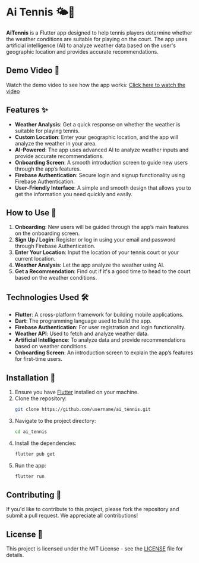 # Ai Tennis 🌤🎾

**AiTennis** is a Flutter app designed to help tennis players determine whether the weather conditions are suitable for playing on the court. The app uses artificial intelligence (AI) to analyze weather data based on the user's geographic location and provides accurate recommendations.

## Demo Video 🎥
Watch the demo video to see how the app works: [Click here to watch the video](#)

## Features ✨
- **Weather Analysis**: Get a quick response on whether the weather is suitable for playing tennis.
- **Custom Location**: Enter your geographic location, and the app will analyze the weather in your area.
- **AI-Powered**: The app uses advanced AI to analyze weather inputs and provide accurate recommendations.
- **Onboarding Screen**: A smooth introduction screen to guide new users through the app’s features.
- **Firebase Authentication**: Secure login and signup functionality using Firebase Authentication.
- **User-Friendly Interface**: A simple and smooth design that allows you to get the information you need quickly and easily.

## How to Use 📲
1. **Onboarding**: New users will be guided through the app’s main features on the onboarding screen.
2. **Sign Up / Login**: Register or log in using your email and password through Firebase Authentication.
3. **Enter Your Location**: Input the location of your tennis court or your current location.
4. **Weather Analysis**: Let the app analyze the weather using AI.
5. **Get a Recommendation**: Find out if it's a good time to head to the court based on the weather conditions.

## Technologies Used 🛠
- **Flutter**: A cross-platform framework for building mobile applications.
- **Dart**: The programming language used to build the app.
- **Firebase Authentication**: For user registration and login functionality.
- **Weather API**: Used to fetch and analyze weather data.
- **Artificial Intelligence**: To analyze data and provide recommendations based on weather conditions.
- **Onboarding Screen**: An introduction screen to explain the app’s features for first-time users.

## Installation 🚀
1. Ensure you have [Flutter](https://flutter.dev/docs/get-started/install) installed on your machine.
2. Clone the repository:
    ```bash
    git clone https://github.com/username/ai_tennis.git
    ```
3. Navigate to the project directory:
    ```bash
    cd ai_tennis
    ```
4. Install the dependencies:
    ```bash
    flutter pub get
    ```
5. Run the app:
    ```bash
    flutter run
    ```

## Contributing 🤝
If you'd like to contribute to this project, please fork the repository and submit a pull request. We appreciate all contributions!

## License 📝
This project is licensed under the MIT License - see the [LICENSE](LICENSE) file for details.

